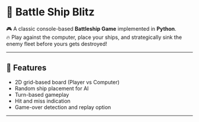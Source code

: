 # 🚢 Battle Ship Blitz

🎮 A classic console-based **Battleship Game** implemented in **Python**.  
🔥 Play against the computer, place your ships, and strategically sink the enemy fleet before yours gets destroyed!

---

## 🎯 Features

- 2D grid-based board (Player vs Computer)
- Random ship placement for AI
- Turn-based gameplay
- Hit and miss indication
- Game-over detection and replay option

---
